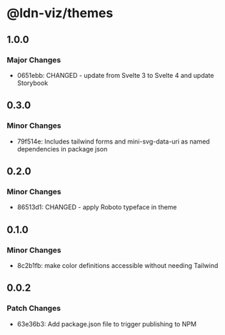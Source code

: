 # @ldn-viz/themes

## 1.0.0

### Major Changes

- 0651ebb: CHANGED - update from Svelte 3 to Svelte 4 and update Storybook

## 0.3.0

### Minor Changes

- 79f514e: Includes tailwind forms and mini-svg-data-uri as named dependencies in package json

## 0.2.0

### Minor Changes

- 86513d1: CHANGED - apply Roboto typeface in theme

## 0.1.0

### Minor Changes

- 8c2b1fb: make color definitions accessible without needing Tailwind

## 0.0.2

### Patch Changes

- 63e36b3: Add package.json file to trigger publishing to NPM
